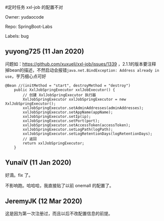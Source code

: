 #定时任务 xxl-job 的配置不对

Owner: yudaocode

Repo: SpringBoot-Labs

Labels: bug 

## yuyong725 (11 Jan 2020)

问题如：https://github.com/xuxueli/xxl-job/issues/1339 ，2.1.1的版本要注释掉bean的描述，不然启动会报错`java.net.BindException: Address already in use`，芋艿细心点可好
```
@Bean //(initMethod = "start", destroyMethod = "destroy")
    public XxlJobSpringExecutor xxlJobExecutor() {
        // 创建 XxlJobSpringExecutor 执行器
        XxlJobSpringExecutor xxlJobSpringExecutor = new XxlJobSpringExecutor();
        xxlJobSpringExecutor.setAdminAddresses(adminAddresses);
        xxlJobSpringExecutor.setAppName(appName);
        xxlJobSpringExecutor.setIp(ip);
        xxlJobSpringExecutor.setPort(port);
        xxlJobSpringExecutor.setAccessToken(accessToken);
        xxlJobSpringExecutor.setLogPath(logPath);
        xxlJobSpringExecutor.setLogRetentionDays(logRetentionDays);
        // 返回
        return xxlJobSpringExecutor;
    }
```

## YunaiV (11 Jan 2020)

好滴。fix 了。

不影响跑。哈哈哈，我直接贴了以前 onemall  的配置了。

## JeremyJK (12 Mar 2020)

这是因为第一次注册过，而且以后不改配置信息的前提。

